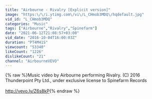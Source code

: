 ```yaml
---
title: "Airbourne - Rivalry [Explicit version]"
image: "https:\/\/i.ytimg.com\/vi\/L_CHmob3MDQ\/hqdefault.jpg"
vid_id: "L_CHmob3MDQ"
categories: "Music"
tags: ["Airbourne","Rivalry","Spinefarm"]
date: "2021-06-12T21:08:57+03:00"
vid_date: "2016-10-04T16:00:03Z"
duration: "PT4M41S"
viewcount: "53340"
likeCount: "1226"
dislikeCount: "21"
channel: "AirbourneVEVO"
---
```

{% raw %}Music video by Airbourne performing Rivalry. (C) 2016 Thunderpoint Pty Ltd., under exclusive license to Spinefarm Records<br /><br /><a rel="nofollow" target="blank" href="http://vevo.ly/Z6s8kP">http://vevo.ly/Z6s8kP</a>{% endraw %}
